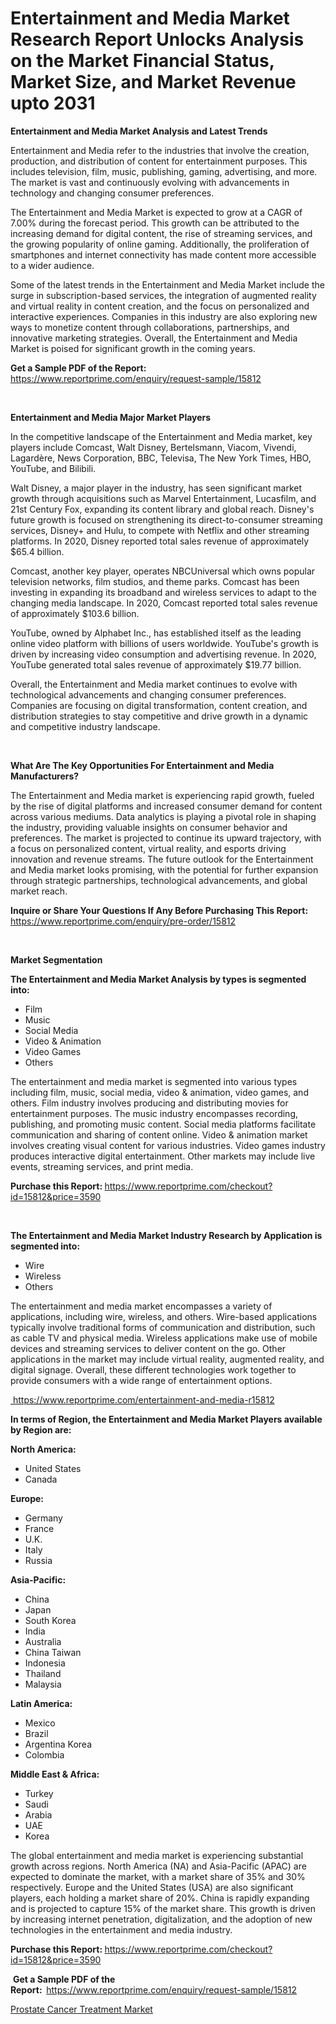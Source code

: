<p><h1>Entertainment and Media Market Research Report Unlocks Analysis on the Market Financial Status, Market Size, and Market Revenue upto 2031</h1></p><p><strong>Entertainment and Media Market Analysis and Latest Trends</strong></p>
<p><p>Entertainment and Media refer to the industries that involve the creation, production, and distribution of content for entertainment purposes. This includes television, film, music, publishing, gaming, advertising, and more. The market is vast and continuously evolving with advancements in technology and changing consumer preferences.</p><p>The Entertainment and Media Market is expected to grow at a CAGR of 7.00% during the forecast period. This growth can be attributed to the increasing demand for digital content, the rise of streaming services, and the growing popularity of online gaming. Additionally, the proliferation of smartphones and internet connectivity has made content more accessible to a wider audience.</p><p>Some of the latest trends in the Entertainment and Media Market include the surge in subscription-based services, the integration of augmented reality and virtual reality in content creation, and the focus on personalized and interactive experiences. Companies in this industry are also exploring new ways to monetize content through collaborations, partnerships, and innovative marketing strategies. Overall, the Entertainment and Media Market is poised for significant growth in the coming years.</p></p>
<p><strong>Get a Sample PDF of the Report:&nbsp;</strong> <a href="https://www.reportprime.com/enquiry/request-sample/15812">https://www.reportprime.com/enquiry/request-sample/15812</a></p>
<p>&nbsp;</p>
<p><strong>Entertainment and Media Major Market Players</strong></p>
<p><p>In the competitive landscape of the Entertainment and Media market, key players include Comcast, Walt Disney, Bertelsmann, Viacom, Vivendi, Lagardère, News Corporation, BBC, Televisa, The New York Times, HBO, YouTube, and Bilibili.</p><p>Walt Disney, a major player in the industry, has seen significant market growth through acquisitions such as Marvel Entertainment, Lucasfilm, and 21st Century Fox, expanding its content library and global reach. Disney's future growth is focused on strengthening its direct-to-consumer streaming services, Disney+ and Hulu, to compete with Netflix and other streaming platforms. In 2020, Disney reported total sales revenue of approximately $65.4 billion.</p><p>Comcast, another key player, operates NBCUniversal which owns popular television networks, film studios, and theme parks. Comcast has been investing in expanding its broadband and wireless services to adapt to the changing media landscape. In 2020, Comcast reported total sales revenue of approximately $103.6 billion.</p><p>YouTube, owned by Alphabet Inc., has established itself as the leading online video platform with billions of users worldwide. YouTube's growth is driven by increasing video consumption and advertising revenue. In 2020, YouTube generated total sales revenue of approximately $19.77 billion.</p><p>Overall, the Entertainment and Media market continues to evolve with technological advancements and changing consumer preferences. Companies are focusing on digital transformation, content creation, and distribution strategies to stay competitive and drive growth in a dynamic and competitive industry landscape.</p></p>
<p>&nbsp;</p>
<p><strong>What Are The Key Opportunities For Entertainment and Media Manufacturers?</strong></p>
<p><p>The Entertainment and Media market is experiencing rapid growth, fueled by the rise of digital platforms and increased consumer demand for content across various mediums. Data analytics is playing a pivotal role in shaping the industry, providing valuable insights on consumer behavior and preferences. The market is projected to continue its upward trajectory, with a focus on personalized content, virtual reality, and esports driving innovation and revenue streams. The future outlook for the Entertainment and Media market looks promising, with the potential for further expansion through strategic partnerships, technological advancements, and global market reach.</p></p>
<p><strong>Inquire or Share Your Questions If Any Before Purchasing This Report:</strong> <a href="https://www.reportprime.com/enquiry/pre-order/15812">https://www.reportprime.com/enquiry/pre-order/15812</a></p>
<p>&nbsp;</p>
<p><strong>Market Segmentation</strong></p>
<p><strong>The Entertainment and Media Market Analysis by types is segmented into:</strong></p>
<p><ul><li>Film</li><li>Music</li><li>Social Media</li><li>Video & Animation</li><li>Video Games</li><li>Others</li></ul></p>
<p><p>The entertainment and media market is segmented into various types including film, music, social media, video & animation, video games, and others. Film industry involves producing and distributing movies for entertainment purposes. The music industry encompasses recording, publishing, and promoting music content. Social media platforms facilitate communication and sharing of content online. Video & animation market involves creating visual content for various industries. Video games industry produces interactive digital entertainment. Other markets may include live events, streaming services, and print media.</p></p>
<p><strong>Purchase this Report:&nbsp;</strong><a href="https://www.reportprime.com/checkout?id=15812&price=3590">https://www.reportprime.com/checkout?id=15812&price=3590</a></p>
<p>&nbsp;</p>
<p><strong>The Entertainment and Media Market Industry Research by Application is segmented into:</strong></p>
<p><ul><li>Wire</li><li>Wireless</li><li>Others</li></ul></p>
<p><p>The entertainment and media market encompasses a variety of applications, including wire, wireless, and others. Wire-based applications typically involve traditional forms of communication and distribution, such as cable TV and physical media. Wireless applications make use of mobile devices and streaming services to deliver content on the go. Other applications in the market may include virtual reality, augmented reality, and digital signage. Overall, these different technologies work together to provide consumers with a wide range of entertainment options.</p></p>
<p><a href="https://www.reportprime.com/entertainment-and-media-r15812">&nbsp;https://www.reportprime.com/entertainment-and-media-r15812</a></p>
<p><strong>In terms of Region, the Entertainment and Media Market Players available by Region are:</strong></p>
<p>
    <p> <strong> North America: </strong>
        <ul>
            <li>United States</li>
            <li>Canada</li>
        </ul>
        </p> 
    <p> <strong> Europe: </strong>
        <ul>
            <li>Germany</li>
            <li>France</li>
            <li>U.K.</li>
            <li>Italy</li>
            <li>Russia</li>
        </ul>
        </p> 
    <p> <strong> Asia-Pacific: </strong>
        <ul>
            <li>China</li>
            <li>Japan</li>
            <li>South Korea</li>
            <li>India</li>
            <li>Australia</li>
            <li>China Taiwan</li>
            <li>Indonesia</li>
            <li>Thailand</li>
            <li>Malaysia</li>
        </ul>
        </p> 
    <p> <strong> Latin America: </strong>
        <ul>
            <li>Mexico</li>
            <li>Brazil</li>
            <li>Argentina Korea</li>
            <li>Colombia</li>
        </ul>
        </p> 
    <p> <strong> Middle East & Africa: </strong>
        <ul>
            <li>Turkey</li>
            <li>Saudi</li>
            <li>Arabia</li>
            <li>UAE</li>
            <li>Korea</li>
        </ul>
    </p>
    </p>
<p><p>The global entertainment and media market is experiencing substantial growth across regions. North America (NA) and Asia-Pacific (APAC) are expected to dominate the market, with a market share of 35% and 30% respectively. Europe and the United States (USA) are also significant players, each holding a market share of 20%. China is rapidly expanding and is projected to capture 15% of the market share. This growth is driven by increasing internet penetration, digitalization, and the adoption of new technologies in the entertainment and media industry.</p></p>
<p><strong>Purchase this Report: </strong><a href="https://www.reportprime.com/checkout?id=15812&price=3590">https://www.reportprime.com/checkout?id=15812&price=3590</a></p>
<p>&nbsp;<strong>Get a Sample PDF of the Report:&nbsp;&nbsp;</strong><a href="https://www.reportprime.com/enquiry/request-sample/15812">https://www.reportprime.com/enquiry/request-sample/15812</a></p>
<p><strong></strong></p>
<p><p><a href="https://github.com/RoccoManning/Market-Research-Report-List-4/blob/main/prostate-cancer-treatment-market.md">Prostate Cancer Treatment Market</a></p></p>